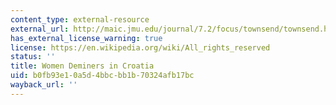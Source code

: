 ```yaml
---
content_type: external-resource
external_url: http://maic.jmu.edu/journal/7.2/focus/townsend/townsend.htm
has_external_license_warning: true
license: https://en.wikipedia.org/wiki/All_rights_reserved
status: ''
title: Women Deminers in Croatia
uid: b0fb93e1-0a5d-4bbc-bb1b-70324afb17bc
wayback_url: ''
---
```

